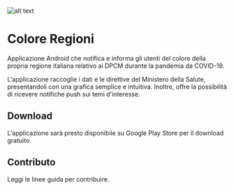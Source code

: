 ![alt text](https://github.com/NiccoloSegato/coloregioni/blob/main/image.jpg?raw=true)
# Colore Regioni
Applicazione Android che notifica e informa gli utenti del colore della propria regione italiana relativo ai DPCM durante la pandemia da COVID-19.

L'applicazione raccoglie i dati e le direttive del Ministero della Salute, presentandoli con una grafica semplice e intuitiva. Inoltre, offre la possibilità di ricevere notifiche push sui temi d'interesse.

## Download
L'applicazione sarà presto disponibile su Google Play Store per il download gratuito.

## Contributo
Leggi le linee guida per contribuire.

